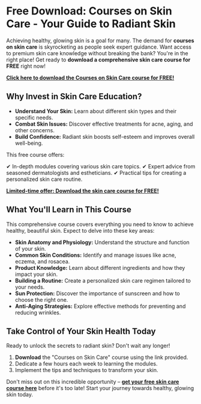 # Free Download: Courses on Skin Care - Your Guide to Radiant Skin

Achieving healthy, glowing skin is a goal for many. The demand for **courses on skin care** is skyrocketing as people seek expert guidance. Want access to premium skin care knowledge without breaking the bank? You're in the right place! Get ready to **download a comprehensive skin care course for FREE** right now!

[**Click here to download the Courses on Skin Care course for FREE!**](https://udemywork.com/courses-on-skin-care)

## Why Invest in Skin Care Education?

*   **Understand Your Skin:** Learn about different skin types and their specific needs.
*   **Combat Skin Issues:** Discover effective treatments for acne, aging, and other concerns.
*   **Build Confidence:** Radiant skin boosts self-esteem and improves overall well-being.

This free course offers:

✔ In-depth modules covering various skin care topics.
✔ Expert advice from seasoned dermatologists and estheticians.
✔ Practical tips for creating a personalized skin care routine.

[**Limited-time offer: Download the skin care course for FREE!**](https://udemywork.com/courses-on-skin-care)

## What You'll Learn in This Course

This comprehensive course covers everything you need to know to achieve healthy, beautiful skin. Expect to delve into these key areas:

*   **Skin Anatomy and Physiology:** Understand the structure and function of your skin.
*   **Common Skin Conditions:** Identify and manage issues like acne, eczema, and rosacea.
*   **Product Knowledge:** Learn about different ingredients and how they impact your skin.
*   **Building a Routine:** Create a personalized skin care regimen tailored to your needs.
*   **Sun Protection:** Discover the importance of sunscreen and how to choose the right one.
*   **Anti-Aging Strategies:** Explore effective methods for preventing and reducing wrinkles.

## Take Control of Your Skin Health Today

Ready to unlock the secrets to radiant skin? Don't wait any longer!

1.  **Download** the "Courses on Skin Care" course using the link provided.
2.  Dedicate a few hours each week to learning the modules.
3.  Implement the tips and techniques to transform your skin.

Don't miss out on this incredible opportunity – **[get your free skin care course here](https://udemywork.com/courses-on-skin-care)** before it's too late! Start your journey towards healthy, glowing skin today.
